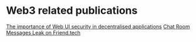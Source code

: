 # Web3 related publications
[The importance of Web UI security in decentralised applications](https://h0wl.substack.com/p/the-importance-of-web-ui-security)
[Chat Room Messages Leak on Friend.tech](https://h0wl.substack.com/p/chat-room-messages-leak-on-friendtech)
